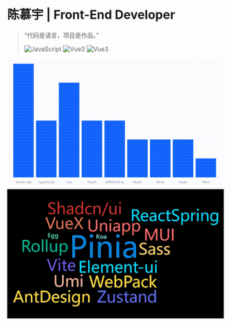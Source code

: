 # 陈慕宇 | Front-End Developer

> “代码是语言，项目是作品。”
>
> ![JavaScript](https://img.shields.io/badge/code-JavaScript-yellow)
> ![Vue3](https://img.shields.io/badge/framework-Vue3-brightgreen)
> ![Vue3](https://img.shields.io/badge/React-pink)

<img src="./skill-chart.gif" alt="技能图表" width="600" height="300" /> <img src="./skill-utils.gif" alt="技能图表" width="600" height="300" />
